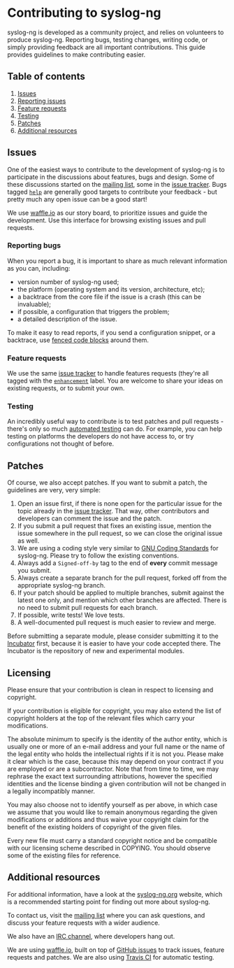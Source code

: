 # Contributing to syslog-ng

syslog-ng is developed as a community project, and relies on
volunteers to produce syslog-ng. Reporting bugs, testing changes,
writing code, or simply providing feedback are all important
contributions. This guide provides guidelines to make contributing
easier.

## Table of contents

1. [Issues](#issues)
 1. [Reporting issues](#reporting-issues)
 2. [Feature requests](#feature-requests)
 3. [Testing](#testing)
2. [Patches](#patches)
3. [Additional resources](#additional-resources)

## Issues

One of the easiest ways to contribute to the development of syslog-ng
is to participate in the discussions about features, bugs and design.
Some of these discussions started on the
[mailing list][ar:mailing-list], some in the
[issue tracker][ar:issue-tracker]. Bugs tagged
[`help`][ar:issues:help] are generally good targets to contribute your
feedback - but pretty much any open issue can be a good start!

We use [waffle.io][ar:waffle] as our story board, to prioritize issues
and guide the development. Use this interface for browsing existing
issues and pull requests.

### Reporting bugs

When you report a bug, it is important to share as much relevant
information as you can, including:
 * version number of syslog-ng used;
 * the platform (operating system and its version, architecture, etc);
 * a backtrace from the core file if the issue is a crash (this can be
invaluable);
 * if possible, a configuration that triggers the problem;
 * a detailed description of the issue.

To make it easy to read reports, if you send a configuration snippet,
or a backtrace, use
[fenced code blocks](https://help.github.com/articles/github-flavored-markdown#fenced-code-blocks)
around them.

### Feature requests

We use the same [issue tracker][ar:issue-tracker] to handle features
requests (they're all tagged with the
[`enhancement`](https://github.com/balabit/syslog-ng/labels/enhancement)
label. You are welcome to share your ideas on existing requests, or to
submit your own.

### Testing

An incredibly useful way to contribute is to test patches and pull
requests - there's only so much [automated testing][ar:travis] can do.
For example, you can help testing on platforms the developers do not
have access to, or try configurations not thought of before.

## Patches

Of course, we also accept patches. If you want to submit a patch, the
guidelines are very, very simple:

 1. Open an issue first, if there is none open for the particular
    issue for the topic already in the
    [issue tracker][ar:issue-tracker]. That way, other contributors
    and developers can comment the issue and the patch.
 2. If you submit a pull request that fixes an existing issue, mention
    the issue somewhere in the pull request, so we can close the
    original issue as well.
 3. We are using a coding style very similar to
    [GNU Coding Standards](https://www.gnu.org/prep/standards/standards.html#Writing-C)
    for syslog-ng. Please try to follow the existing conventions.
 4. Always add a `Signed-off-by` tag to the end of **every** commit
    message you submit.
 5. Always create a separate branch for the pull request, forked off
    from the appropriate syslog-ng branch.
 6. If your patch should be applied to multiple branches, submit
    against the latest one only, and mention which other branches are
    affected. There is no need to submit pull requests for each
    branch.
 7. If possible, write tests! We love tests.
 8. A well-documented pull request is much easier to review and merge.

Before submitting a separate module, please consider submitting it to
the [Incubator](https://github.com/balabit/syslog-ng-incubator) first,
because it is easier to have your code accepted there. The Incubator
is the repository of new and experimental modules.

## Licensing

Please ensure that your contribution is clean in respect to licensing and
copyright.

If your contribution is eligible for copyright, you may also extend the list
of copyright holders at the top of the relevant files which carry your
modifications.

The absolute minimum to specify is the identity of the author entity, which is
usually one or more of an e-mail address and your full name or the name of the
legal entity who holds the intellectual rights if it is not you.
Please make it clear which is the case, because this may depend on your
contract if you are employed or are a subcontractor.
Note that from time to time, we may rephrase the exact text surrounding
attributions, however the specified identities and the license binding a given
contribution will not be changed in a legally incompatibly manner.

You may also choose not to identify yourself as per above, in which case we
assume that you would like to remain anonymous regarding the given
modifications or additions and thus waive your copyright claim for the
benefit of the existing holders of copyright of the given files.

Every new file must carry a standard copyright notice and be compatible with
our licensing scheme described in COPYING.
You should observe some of the existing files for reference.

## Additional resources

For additional information, have a look at the
[syslog-ng.org](http://www.syslog-ng.org/) website, which is a
recommended starting point for finding out more about syslog-ng.

To contact us, visit the [mailing list][ar:mailing-list] where you can
ask questions, and discuss your feature requests with a wider
audience.

We also have an [IRC channel][ar:irc], where developers hang out.

We are using [waffle.io][ar:waffle], built on top of
[GitHub issues][ar:issue-tracker] to track issues, feature requests
and patches. We are also using [Travis CI][ar:travis] for automatic
testing.

 [ar:irc]: irc://chat.freenode.net/#syslog-ng
 [ar:mailing-list]: http://lists.balabit.com/mailman/listinfo/syslog-ng
 [ar:issue-tracker]: https://github.com/balabit/syslog-ng/issues
 [ar:issues:help]: https://github.com/balabit/syslog-ng/labels/help
 [ar:waffle]: https://waffle.io/balabit/syslog-ng
 [ar:travis]: https://travis-ci.org/algernon/syslog-ng/
